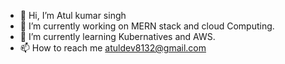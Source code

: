 - 👋 Hi, I’m Atul  kumar singh
- 👀 I’m currently working on MERN stack and cloud Computing.
- 🌱 I’m currently learning Kubernatives and AWS.
- 📫 How to reach me atuldev8132@gmail.com

<!---
1Atulsingh/1Atulsingh is a ✨ special ✨ repository because its `README.md` (this file) appears on your GitHub profile.
You can click the Preview link to take a look at your changes.
--->
